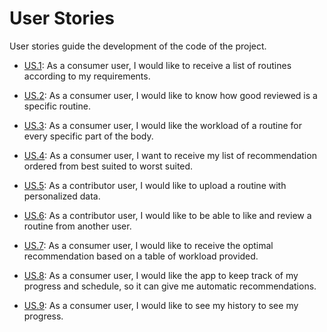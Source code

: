 # User Stories

User stories guide the development of the code of the project.

- [US.1](https://github.com/marcos-toranzo/SmartFit/issues/11): As a consumer user, I would like to receive a list of routines according to my requirements.

- [US.2](https://github.com/marcos-toranzo/SmartFit/issues/12): As a consumer user, I would like to know how good reviewed is a specific routine.

- [US.3](https://github.com/marcos-toranzo/SmartFit/issues/13): As a consumer user, I would like the workload of a routine for every specific part of the body.

- [US.4](https://github.com/marcos-toranzo/SmartFit/issues/14): As a consumer user, I want to receive my list of recommendation ordered from best suited to worst suited.

- [US.5](https://github.com/marcos-toranzo/SmartFit/issues/15): As a contributor user, I would like to upload a routine with personalized data.

- [US.6](https://github.com/marcos-toranzo/SmartFit/issues/16): As a contributor user, I would like to be able to like and review a routine from another user.

- [US.7](https://github.com/marcos-toranzo/SmartFit/issues/17): As a consumer user, I would like to receive the optimal recommendation based on a table of workload provided.

- [US.8](https://github.com/marcos-toranzo/SmartFit/issues/18): As a consumer user, I would like the app to keep track of my progress and schedule, so it can give me automatic recommendations.

- [US.9](https://github.com/marcos-toranzo/SmartFit/issues/19): As a consumer user, I would like to see my history to see my progress.
